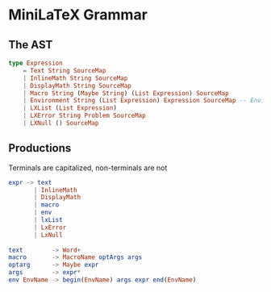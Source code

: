 # MiniLaTeX Grammar


## The AST

```elm
type Expression
    = Text String SourceMap
    | InlineMath String SourceMap
    | DisplayMath String SourceMap
    | Macro String (Maybe String) (List Expression) SourceMap
    | Environment String (List Expression) Expression SourceMap -- Environment name optArgs body
    | LXList (List Expression)
    | LXError String Problem SourceMap
    | LXNull () SourceMap

```

## Productions

Terminals are capitalized, non-terminals are not

```elm
expr -> text
       | InlineMath
       | DisplayMath
       | macro
       | env
       | lxList
       | LxError
       | LxNull
  
text        -> Word+     
macro       -> MacroName optArgs args
optarg      -> Maybe expr
args        -> expr*
env EnvName -> begin(EnvName) args expr end(EnvName)

       

```
